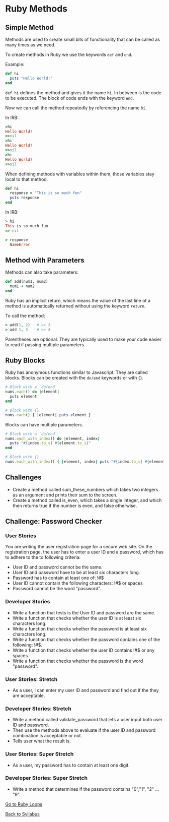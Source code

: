 # Ruby Methods

## Simple Method

Methods are used to create small bits of functionality that can be called as many times as we need.

To create methods in Ruby we use the keywords `def` and `end`.

Example:
```RUBY
def hi
  puts "Hello World!"
end
```
`def hi` defines the method and gives it the name `hi`. In between is the code to be executed. The block of code ends with the keyword `end`.

Now we can call the method repeatedly by referencing the name `hi`.

In IRB:
```RUBY
>hi
Hello World!
=>nil
>hi
Hello World!
=>nil
>hi
Hello World!
=>nil
```

When defining methods with variables within them, those variables stay local to that method.

```RUBY
def hi
  response = "This is so much fun"
  puts response
end
```
In IRB:
```RUBY
> hi
This is so much fun
=> nil

> response
  NameError
```

## Method with Parameters

Methods can also take parameters:

```RUBY
def add(num1, num2)
  num1 + num2
end
```

Ruby has an implicit return, which means the value of the last line of a method is automatically returned without using the keyword `return`.

To call the method:
```RUBY
> add(1, 2)   # => 3
> add 1, 3    # => 4
```

Parentheses are optional. They are typically used to make your code easier to read if passing multiple parameters.


## Ruby Blocks

Ruby has anonymous functions similar to Javascript. They are called blocks. Blocks can be created with the `do/end` keywords or with {}.

```RUBY
# Block with a `do/end`
nums.each() do |element|
  puts element
end

# Block with {}
nums.each() { |element| puts element }
```

Blocks can have multiple parameters.

```RUBY
# Block with a `do/end`
nums.each_with_index() do |element, index|
  puts "#{index.to_s} #{element.to_s}"
end

# Block with {}
nums.each_with_index() { |element, index| puts "#{index.to_s} #{element.to_s}" }
```


## Challenges

- Create a method called sum_these_numbers which takes two integers as an argument and prints their sum to the screen.
- Create a method called is_even, which takes a single integer, and which then returns true if the number is even, and false otherwise.


## Challenge: Password Checker

### User Stories

You are writing the user registration page for a secure web site.
On the registration page, the user has to enter a user ID and a password, which has to adhere to the to following criteria:

- User ID and password cannot be the same.
- User ID and password have to be at least six characters long.
- Password has to contain at least one of: !#$
- User ID cannot contain the following characters: !#$ or spaces
- Password cannot be the word "password".

### Developer Stories

- Write a function that tests is the User ID and password are the same.
- Write a function that checks whether the user ID is at least six characters long.
- Write a function that checks whether the password is at least six characters long.
- Write a function that checks whether the password contains one of the following: !#$.
- Write a function that checks whether the user ID contains !#$ or any spaces.
- Write a function that checks whether the password is the word "password".

### User Stories: Stretch

- As a user, I can enter my user ID and password and find out if the they are acceptable.

### Developer Stories: Stretch

- Write a method called validate_password that lets a user input both user ID and password.
- Then use the methods above to evaluate if the user ID and password combination is acceptable or not.
- Tells user what the result is.

### User Stories: Super Stretch

- As a user, my password has to contain at least one digit.

### Developer Stories: Super Stretch
- Write a method that determines if the password contains "0","1", "2" ... "9".


[Go to Ruby Loops](./rb_loops.md)

[Back to Syllabus](../README.md)
